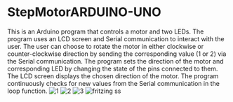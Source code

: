# StepMotorARDUINO-UNO
This is an Arduino program that controls a motor and two LEDs. The program uses an LCD screen and Serial communication to interact with the user. The user can choose to rotate the motor in either clockwise or counter-clockwise direction by sending the corresponding value (1 or 2) via the Serial communication. The program sets the direction of the motor and corresponding LED by changing the state of the pins connected to them. The LCD screen displays the chosen direction of the motor. The program continuously checks for new values from the Serial communication in the loop function.
![1](https://user-images.githubusercontent.com/78322710/216767519-2d0e8b11-b439-4829-91cb-c899bac1cdc8.jpeg)
![2](https://user-images.githubusercontent.com/78322710/216767580-ffc6dbdd-f079-4014-9c4f-6e340aa16622.jpeg)
![3](https://user-images.githubusercontent.com/78322710/216767588-96ac1611-f026-4bae-83ae-737a54437f81.jpeg)
![fritzing ss](https://user-images.githubusercontent.com/78322710/216767597-58222c71-d545-422b-bc6b-8d4f3d836be4.png)
